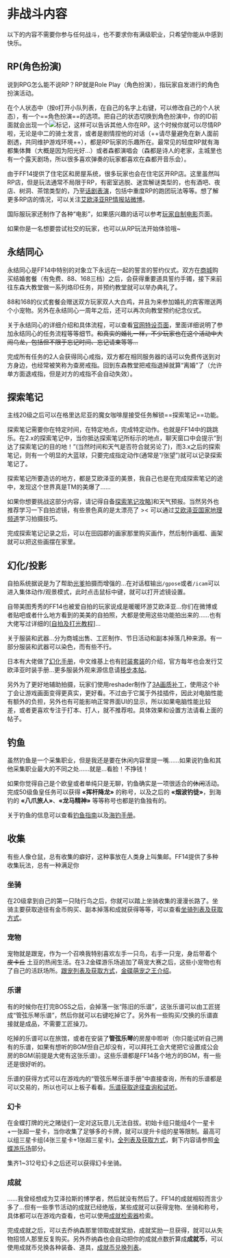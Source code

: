 # 非战斗内容

<FloatTOC />
以下的内容不需要你参与任何战斗，也不要求你有满级职业，只希望你能从中感到快乐。

## RP(角色扮演)

说到RPG怎么能不说RP？RP就是Role Play（角色扮演），指玩家自发进行的角色扮演活动。

在个人状态中（按`O`打开小队列表，在自己的名字上右键，可以修改自己的个人状态），有一个==角色扮演==的选项。把自己的状态切换到角色扮演中，你的ID前面就会出现一个<img src="/images/icons/061545.png" class="no-zoom sm-icon" />标记，这样可以告诉其他人你在RP。这个时候你就可以尽情RP啦，无论是中二的骑士发言，或者是剧情捏他的对话（++请尽量避免在新人面前剧透，共同维护游戏环境++），都是RP玩家的乐趣所在。最常见的轻度RP就有海都集体舞（大概是因为阳光好…）或者森都演唱会（森都是诗人的老家，主城里也有一个露天剧场，所以很多喜欢弹奏的玩家都喜欢在森都开音乐会）。

由于FF14提供了住宅区和房屋系统，很多玩家也会在住宅区开RP店。这里虽然叫RP店，但是玩法通常不局限于RP，有密室逃脱、迷宫解谜类型的，也有酒吧、夜店、树洞、茶馆类型的，乃至[话剧表演](https://zhuanlan.zhihu.com/p/64791226)，包括中重度RP的跑团玩法等等。想了解更多RP店的情况，可以关注[艾欧泽亚RP情报站微博](https://www.weibo.com/u/6212462969)。

国际服玩家还制作了各种“电影”，如果感兴趣的话可以参考[玩家自制电影](./other.md#玩家自制电影)页面。

如果你是一名想要尝试社交的玩家，也可以从RP玩法开始体验哦~

## 永结同心

永结同心是FF14中特别的对象立下永远在一起的誓言的誓约仪式。双方在[商城](https://qu.sdo.com/tools-shop)购买结婚套餐（有免费、88、168三档）之后，会获得重要道具誓约手镯，接下来前往东森大教堂做一系列烙印任务，并预约教堂就可以举办典礼了。

88和168的仪式套餐会赠送双方玩家双人大白鸡，并且为来参加婚礼的宾客赠送两个小宠物。另外在永结同心一周年之后，还可以再次向教堂预约纪念仪式。

关于永结同心的详细介绍和具体流程，可以查看[官网特设页面](http://act.ff.sdo.com/project/150420Marriage/)，里面详细说明了参加永结同心的任务流程等等细节。~~和真实的婚礼一样，不少玩家也在这个活动中大闹乌龙，包括但不限于忘记时间、忘记请柬等等…~~

完成所有任务的2人会获得同心戒指，双方都在相同服务器的话可以免费传送到对方身边，也经常被笑称为查房戒指。回到东森教堂把戒指退掉就算“离婚”了（允许单方面退戒指，但是对方的戒指不会自动失效）。

## 探索笔记

主线20级之后可以在格里达尼亚的魔女咖啡屋接受任务<Quest name="被遗忘的探索笔记" type="plus" />解锁==探索笔记==功能。

探索笔记需要你在特定时间，在特定地点，完成特定动作。也就是FF14中的跳跳乐。在2.x的探索笔记中，当你抵达探索笔记所标示的地点，聊天窗口中会提示“到达了探索笔记的目的地！”(当然时间和天气是否符合就另论了)，而3.x之后的探索笔记，则有一个明显的大蓝球，只要完成指定动作(通常是“/张望”)就可以记录探索笔记了。

探索笔记所要造访的地方，都是艾欧泽亚的美景，我自己也是在完成探索笔记的途中，发现这个世界真是TM的美爆了……

如果你想要挑战这部分内容，请记得自备[探索笔记攻略](http://tools.ffxiv.cn/dajipai/)]和天气预报。当然另外也推荐学习一下自拍滤镜，有些景色真的是太漂亮了 >< 可以通过[艾欧泽亚国家地理频道](https://nge.ffxiv.cn/)学习拍摄技巧。

完成探索笔记记录之后，可以在田园郡的画家那里购买画作，然后制作画框、画架就可以把这些画摆在家里。

## 幻化/投影

自拍系统据说是为了帮助[光爹](/topic/other.md#光之老爹)拍摄而增强的…在对话框输出`/gpose`或者`/icam`可以进入集体动作/观景模式，此时点击鼠标中键，就可以打开滤镜设置。

自带美图秀秀的FF14也被爱自拍的玩家说成是暖暖环游艾欧泽亚…你们在微博或者贴吧或者什么地方看到的美美的自拍照，大都是使用这些功能拍出来的……也有大佬写过详细的[[自拍及打光教程](https://www.weibo.com/ttarticle/p/show?id=2309404124402911432252)]…

关于服装和武器…分为商城出售、工匠制作、节日活动和副本掉落几种来源。有一部分服装和武器可以染色，而有些不行。

日本有大佬做了[幻化手册](https://mirapri.com/)，中文维基上也有[时装套装](https://ff14.huijiwiki.com/wiki/时装套装)的介绍，官方每年也会发行艾欧泽亚时装手册…更多服装外观来源信息请[移步本帖](https://bbs.nga.cn/read.php?tid=14869355)。

另外为了更好地辅助拍摄，玩家们使用reshader制作了[3A画质补丁](https://bbs.nga.cn/read.php?tid=13624110)，使用这个补丁会让游戏画面变得更真实，更好看。不过由于它属于外挂插件，因此对电脑性能有额外的负担，另外也有可能影响正常界面UI的显示，所以如果电脑性能比较差，或者更喜欢专注于打本、打人，就不推荐啦。具体效果和设置方法请看上面的帖子。

## 钓鱼

虽然钓鱼是一个采集职业，但是我还是要在休闲内容里提一嘴……如果说钓鱼和其他采集职业最大的不同之处……就是…看脸！不挣钱！

如果你觉得自己是个欧皇或者单纯只是无聊，钓鱼确实是一项很适合的~~休闲~~活动。完成50级鱼皇任务可以获得 **«挥杆降龙»** 的称号，以及之后的 **«烟波钓徒»**，到海钓的 **«八爪旅人»**、**«龙马精神»** 等等称号也都是钓鱼独有的。

关于钓鱼的信息可以查看[钓鱼指南](/topic/fisher.md)以及[海钓手册](/topic/ocean-fishing.md)。

## 收集

有些人像仓鼠，总有收集的癖好，这种事放在人类身上叫集邮。FF14提供了多种收集玩法，总有一种满足你

### 坐骑

在20级拿到自己的第一只陆行鸟之后，你就可以踏上坐骑收集的漫漫长路了。坐骑主要获取途径有金币购买、副本掉落和成就获得等等，可以查看[坐骑列表及获取方式](https://ff14.huijiwiki.com/wiki/%E5%9D%90%E9%AA%91%E8%8E%B7%E5%8F%96%E6%96%B9%E5%BC%8F)。

### 宠物

宠物就是跟宠，作为一个召唤我特别喜欢左手一只鸟，右手一只宠，身后带着个 ~~皮卡丘~~ 土豆的热闹生活。在3.2金碟游乐场追加了萌宠大赛之后，这些小宠物也有了自己的活跃场所。[跟宠列表及获取方式](https://ff14.huijiwiki.com/wiki/%E5%AE%A0%E7%89%A9%E8%8E%B7%E5%8F%96%E6%96%B9%E5%BC%8F)，[金碟萌宠之王介绍](/topic/gs-minion.md)。

### 乐谱

有的时候你在打完BOSS之后，会掉落一张“陈旧的乐谱”，这张乐谱可以由工匠搓成“管弦乐琴乐谱”，然后你就可以右键吃掉它了。另外有一些购买/交换的乐谱直接就是成品，不需要工匠操刀。

吃掉的乐谱可以在旅馆，或者在安装了**管弦乐琴**的房屋中聆听（你只能试听自己拥有的乐谱，如果有想听的BGM但自己却没有，可以拜托工会大佬把它设置成公会房的BGM(前提是大佬有这张乐谱）。这些乐谱都是FF14各个地方的BGM，有一些还是很好听的。

乐谱的获得方式可以在游戏内的“管弦乐琴乐谱手册”中直接查询，所有的乐谱都是可以交易的，所以也可以上板子看看。[乐谱获取途径查询和试听](https://tools.ffxiv.cn/lajipai/)。

### 幻卡

在金蝶打牌的光之赌徒们一定对这玩意儿无法自拔。初始卡组只能组4个一星卡+一张超一星卡，当你收集了足够多的卡牌，就可以提升卡组的星等限制。最高可以组三星卡组(4张三星卡+1张超三星卡)。[全列表及获取方式](https://ff14.huijiwiki.com/wiki/九宫幻卡卡牌)，剩下内容请参照[金蝶游乐场](/topic/triple-triad.md)部分。

集齐1~312号幻卡之后还可以获得幻卡坐骑。

### 成就

……我曾经想成为艾泽拉斯的博学者，然后就没有然后了。FF14的成就相较而言少多了…但有一些季节活动的成就已经绝版，某些成就可以获得宠物、坐骑和称号，具体都可以在游戏内查看，也可以使用[成就检索器](https://ff14.huijiwiki.com/wiki/AchievementSearch)检索。

完成成就之后，可以去乔纳森<Pos name="格里达尼亚旧街" :x="10.6" :y="6.3" />那里领取成就奖励，成就奖励一旦获得，就可以从失物招领人那里反复购买。另外乔纳森也会自动把你的成就点数折算成**成就币**，可以使用成就币兑换各种装备、道具，[成就币兑换列表](https://ff14.huijiwiki.com/wiki/%E6%88%90%E5%B0%B1%E5%B8%81)。
